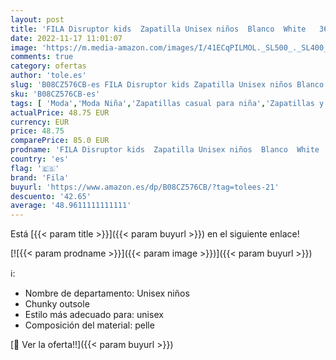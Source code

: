 ```yaml
---
layout: post
title: 'FILA Disruptor kids  Zapatilla Unisex niños  Blanco  White   36 EU'
date: 2022-11-17 11:01:07
image: 'https://m.media-amazon.com/images/I/41ECqPILMOL._SL500_._SL400_.jpg'
comments: true
category: ofertas
author: 'tole.es'
slug: 'B08CZ576CB-es FILA Disruptor kids Zapatilla Unisex niños Blanco White 36 EU'
sku: 'B08CZ576CB-es'
tags: [ 'Moda','Moda Niña','Zapatillas casual para niña','Zapatillas y calzado deportivo para niña','Zapatos de niña','fila','zapatilla','🇪🇸', ]
actualPrice: 48.75 EUR
currency: EUR
price: 48.75
comparePrice: 85.0 EUR
prodname: 'FILA Disruptor kids  Zapatilla Unisex niños  Blanco  White   36 EU'
country: 'es'
flag: '🇪🇸'
brand: 'Fila'
buyurl: 'https://www.amazon.es/dp/B08CZ576CB/?tag=tolees-21'
descuento: '42.65'
average: '48.9611111111111'
---
```


Está [{{< param title >}}]({{< param buyurl >}}) en el siguiente enlace!

[![{{< param prodname >}}]({{< param image >}})]({{< param buyurl >}})

ℹ️:

- Nombre de departamento: Unisex niños
- Chunky outsole
- Estilo más adecuado para: unisex
- Composición del material: pelle

[🛒 Ver la oferta!!]({{< param buyurl >}})
